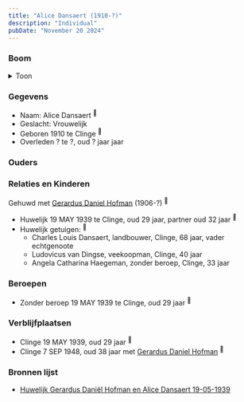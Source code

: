 ```yaml
---
title: "Alice Dansaert (1910-?)"
description: "Individual"
pubDate: "November 20 2024"
---
```


### Boom
<details><summary>Toon</summary>

![test](https://www.plantuml.com/plantuml/svg/bP5DQm8n48Rl-HM37deIejkAok9dtNxGGW_jeIV9RaODcm_9P955_E-DkbHFXPuoJDvttYUJAGNXGsKqerBPdV32G2wASkDTPUN2QUSXU64fNg4DRAiaGg5yeV5Iezc56WoQ73rTMXJGemlr3jdDr48B8ZWm09WxBz5_RbLHMYHAKoEK7OyXOKV6xk3Z74MCNIojcLO5mcE44EX32mJ12-Uz_W1-dUrilaoMIHn_M2lKyWZfA1TvlSfT21f7O-WEknmMMjaDtcYehBHU2IjNXNT4kOiyKJo1oGcboNz2Bxoiw8GGZV3iraROAySzG7kPP0_P_8_ytW1UlzuY1k__4wEXI4Txb38Qpu-1zzbtF9BX6IFZd0zxqDPgimqrQkts4UN8cZLrEes2DRpN1fkYbV7xVm00)
</details>

### Gegevens
- Naam: Alice Dansaert <sup><a href="../s00444/" style="text-decoration:none" title="Huwelijk Gerardus Daniël Hofman en Alice Dansaert 19-05-1939">:link:</a></sup>
- Geslacht: Vrouwelijk
- Geboren 1910 te Clinge <sup><a href="../s00444/" style="text-decoration:none" title="Huwelijk Gerardus Daniël Hofman en Alice Dansaert 19-05-1939">:link:</a></sup>
- Overleden ? te ?, oud ? jaar jaar 

### Ouders

### Relaties en Kinderen

Gehuwd met [Gerardus Daniel Hofman](../i00264/) (1906-?) <sup><a href="../s00444/" style="text-decoration:none" title="Huwelijk Gerardus Daniël Hofman en Alice Dansaert 19-05-1939">:link:</a></sup>
- Huwelijk 19 MAY 1939 te Clinge, oud 29 jaar, partner oud 32 jaar <sup><a href="../s00444/" style="text-decoration:none" title="Huwelijk Gerardus Daniël Hofman en Alice Dansaert 19-05-1939">:link:</a></sup>
- Huwelijk getuigen:  <sup><a href="../s00444/" style="text-decoration:none" title="Huwelijk Gerardus Daniël Hofman en Alice Dansaert 19-05-1939">:link:</a></sup>
  - Charles Louis Dansaert, landbouwer, Clinge, 68 jaar, vader echtgenoote
  - Ludovicus van Dingse, veekoopman, Clinge, 40 jaar
  - Angela Catharina Haegeman, zonder beroep, Clinge, 33 jaar

### Beroepen
- Zonder beroep 19 MAY 1939 te Clinge, oud 29 jaar <sup><a href="../s00444/" style="text-decoration:none" title="Huwelijk Gerardus Daniël Hofman en Alice Dansaert 19-05-1939">:link:</a></sup>

### Verblijfplaatsen
- Clinge  19 MAY 1939, oud 29 jaar  <sup><a href="../s00444/" style="text-decoration:none" title="Huwelijk Gerardus Daniël Hofman en Alice Dansaert 19-05-1939">:link:</a></sup>
- Clinge  7 SEP 1948, oud 38 jaar met [Gerardus Daniel Hofman](../i00264/) <sup><a href="../s00446/" style="text-decoration:none" title="Huwelijk Prudent Nicolaas van den Berghe en Louisa Christina Hofman 07-09-1948 ">:link:</a></sup>

### Bronnen lijst
- [Huwelijk Gerardus Daniël Hofman en Alice Dansaert 19-05-1939](../s00444/)